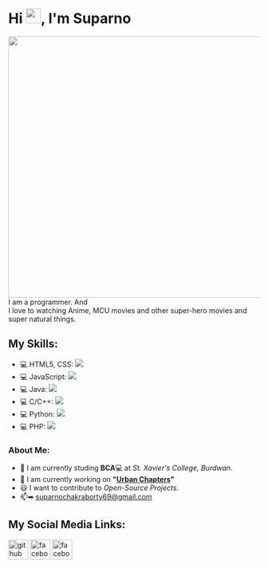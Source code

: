 
<h1>Hi <img src="https://raw.githubusercontent.com/MartinHeinz/MartinHeinz/master/wave.gif" width="30px">, I'm Suparno</h1>
<img src="https://github.com/Suparno-0069/Suparno-0069/blob/main/Suparno-Profile-Picture.jpg" height="525"><br>
I am a programmer. And <br>I love to watching Anime, MCU movies and other super-hero movies and super natural things.


## My Skills:
- 💻 HTML5, CSS:  <img src="https://us-central1-progress-markdown.cloudfunctions.net/progress/85">  
- 💻 JavaScript:  <img src="https://us-central1-progress-markdown.cloudfunctions.net/progress/45">
- 💻 Java: <img src="https://us-central1-progress-markdown.cloudfunctions.net/progress/75">
- 💻 C/C++: <img src="https://us-central1-progress-markdown.cloudfunctions.net/progress/80">
- 💻 Python: <img src="https://us-central1-progress-markdown.cloudfunctions.net/progress/30">
- 💻 PHP: <img src="https://us-central1-progress-markdown.cloudfunctions.net/progress/40">


### About Me:
- 📖 I am currently studing **BCA**💻 at _St. Xavier's College, Burdwan_.
- 🏢 I am currently working on **"[Urban Chapters](https://github.com/Suparno-0069/Project-Sem-VI "My final Year Project")"**
- 😃 I want to contribute to *Open-Source Projects*.
- 📫➡ suparnochakraborty69@gmail.com


## My Social Media Links:
[<img src='https://img.icons8.com/fluent/48/000000/github.png' alt='github' height='40'>](https://github.com/Suparno-0069 "GitHub") [<img src='https://img.icons8.com/color/48/000000/facebook-new.png' alt='facebook' height='40'>](https://www.facebook.com/suparno.chakraborty.927 "FaceBook") [<img src='https://img.icons8.com/color/48/000000/instagram-new.png' alt='facebook' height='40'>](https://www.instagram.com/i_ironman_love_you_3000/ "Instagram") 


